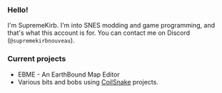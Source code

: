 ### Hello!
I'm SupremeKirb. I'm into SNES modding and game programming, and that's what this account is for.
You can contact me on Discord (`@supremekirbnouveau`).

### Current projects
* EBME - An EarthBound Map Editor
* Various bits and bobs using [CoilSnake](https://github.com/pk-hack/CoilSnake) projects.

<!--
**Supremekirb/Supremekirb** is a ✨ _special_ ✨ repository because its `README.md` (this file) appears on your GitHub profile.

Here are some ideas to get you started:

- 🔭 I’m currently working on ...
- 🌱 I’m currently learning ...
- 👯 I’m looking to collaborate on ...
- 🤔 I’m looking for help with ...
- 💬 Ask me about ...
- 📫 How to reach me: ...
- 😄 Pronouns: ...
- ⚡ Fun fact: ...
-->

